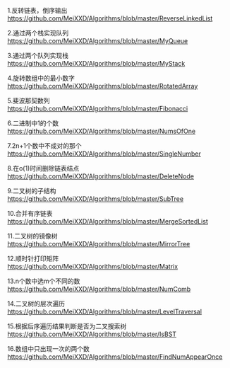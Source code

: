 1.反转链表，倒序输出 https://github.com/MeiXXD/Algorithms/blob/master/ReverseLinkedList

2.通过两个栈实现队列 https://github.com/MeiXXD/Algorithms/blob/master/MyQueue

3.通过两个队列实现栈 https://github.com/MeiXXD/Algorithms/blob/master/MyStack

4.旋转数组中的最小数字 https://github.com/MeiXXD/Algorithms/blob/master/RotatedArray

5.斐波那契数列 https://github.com/MeiXXD/Algorithms/blob/master/Fibonacci

6.二进制中1的个数 https://github.com/MeiXXD/Algorithms/blob/master/NumsOfOne

7.2n+1个数中不成对的那个 https://github.com/MeiXXD/Algorithms/blob/master/SingleNumber

8.在o(1)时间删除链表结点 https://github.com/MeiXXD/Algorithms/blob/master/DeleteNode

9.二叉树的子结构 https://github.com/MeiXXD/Algorithms/blob/master/SubTree

10.合并有序链表 https://github.com/MeiXXD/Algorithms/blob/master/MergeSortedList

11.二叉树的镜像树 https://github.com/MeiXXD/Algorithms/blob/master/MirrorTree

12.顺时针打印矩阵 https://github.com/MeiXXD/Algorithms/blob/master/Matrix

13.n个数中选m个不同的数 https://github.com/MeiXXD/Algorithms/blob/master/NumComb

14.二叉树的层次遍历 https://github.com/MeiXXD/Algorithms/blob/master/LevelTraversal

15.根据后序遍历结果判断是否为二叉搜索树 https://github.com/MeiXXD/Algorithms/blob/master/IsBST

16.数组中只出现一次的两个数 https://github.com/MeiXXD/Algorithms/blob/master/FindNumAppearOnce
